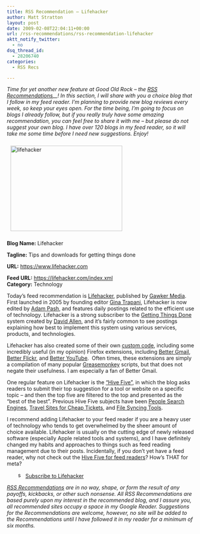 ```yaml
---
title: RSS Recommendation – Lifehacker
author: Matt Stratton
layout: post
date: 2009-02-08T22:04:11+00:00
url: /rss-recommendations/rss-recommendation-lifehacker
aktt_notify_twitter:
  - no
dsq_thread_id:
  - 28206740
categories:
  - RSS Recs

---
```

_Time for yet another new feature at Good Old Rock &#8211; the <a href="/topics/rss-recommendations/" target="_self">RSS Recommendations</a>__! In this section, I will share with you a choice blog that I follow in my feed reader. I&#8217;m planning to provide new blog reviews every week, so keep your eyes open. For the time being, I&#8217;m going to focus on blogs I already follow, but if you really truly have some amazing recommendation, you can feel free to share it with me &#8211; but please do not suggest your own blog. I have over 120 blogs in my feed reader, so it will take me some time before I need new suggestions. Enjoy!_

<a href="https://www.lifehacker.com" target="_blank"><img class="alignleft size-medium wp-image-4732" style="margin: 10px;" title="lifehacker" src="/wp-content/uploads/2009/02/lifehacker-300x229.jpg" alt="lifehacker" width="300" height="229" srcset="/wp-content/uploads/2009/02/lifehacker-300x229.jpg 300w, /wp-content/uploads/2009/02/lifehacker.jpg 1018w" sizes="(max-width: 300px) 100vw, 300px" /></a>

**Blog Name:** Lifehacker
  
**Tagline:** Tips and downloads for getting things done
  
**URL:** <a href="https://www.lifehacker.com" target="_blank">https://www.lifehacker.com</a>
  
**Feed URL:** <a href="https://lifehacker.com/index.xml" target="_blank">https://lifehacker.com/index.xml<br /> </a>**Category:** Technology 

Today&#8217;s feed recommendation is <a href="https://www.lifehacker.com" target="_blank">Lifehacker</a>, published by <a href="https://en.wikipedia.org/wiki/Gawker_Media" target="_blank">Gawker Media</a>. First launched in 2005 by founding editor <a href="https://www.ginatrapani.org/" target="_blank">Gina Trapani</a>, Lifehacker is now edited by <a href="https://adampash.com/" target="_blank">Adam Pash</a>, and features daily postings related to the efficient use of technology. Lifehacker is a strong subscriber to the <a href="https://www.amazon.com/gp/product/0142000280?ie=UTF8&tag=straigeyefort-20&linkCode=as2&camp=1789&creative=390957&creativeASIN=0142000280" target="_blank">Getting Things Done</a> system created by <a href="https://www.davidco.com/" target="_blank">David Allen</a>, and it&#8217;s fairly common to see postings explaining how best to implement this system using various services, products, and technologies. 

Lifehacker has also created some of their own <a href="https://lifehacker.com/tag/lifehacker-code/" target="_blank">custom code</a>, including some incredibly useful (in my opinion) Firefox extensions, including <a href="https://lifehacker.com/320618/better-gmail-2-firefox-extension-for-new-gmail" target="_blank">Better Gmail</a>, <a href="https://lifehacker.com/263985/upgrade-flickr-with-the-better-flickr-firefox-extension" target="_blank">Better Flickr</a>, and <a href="https://lifehacker.com/319925/better-youtube-firefox-extension" target="_blank">Better YouTube</a>.  Often times, these extensions are simply a compilation of many popular <a href="https://www.greasespot.net/" target="_blank">Greasemonkey</a> scripts, but that does not negate their usefulness. I am especially a fan of Better Gmail.

One regular feature on Lifehacker is the <a href="https://lifehacker.com/tag/hive-five/" target="_blank">&#8220;Hive Five&#8221;</a>, in which the blog asks readers to submit their top suggestion for a tool or website on a specific topic &#8211; and then the top five are filtered to the top and presented as the &#8220;best of the best&#8221;. Previous Hive Five subjects have been <a href="https://lifehacker.com/5138427/five-best-people+search-engines" target="_blank">People Search Engines</a>, <a href="https://lifehacker.com/5073437/five-best-travel-sites-for-cheap-tickets" target="_blank">Travel Sites for Cheap Tickets</a>, and <a href="https://lifehacker.com/398696/five-best-file-syncing-tools" target="_blank">File Syncing Tools</a>.

I recommend adding Lifehacker to your feed reader if you are a heavy user of technology who tends to get overwhelmed by the sheer amount of choice available. Lifehacker is usually on the cutting edge of newly released software (especially Apple related tools and systems), and I have definitely changed my habits and approaches to things such as feed reading management due to their posts. Incidentally, if you don&#8217;t yet have a feed reader, why not check out the <a href="https://lifehacker.com/398696/five-best-file-syncing-tools" target="_blank">Hive Five for feed readers</a>? How&#8217;s THAT for meta?

<p style="padding-left: 30px;">
  <a href="https://lifehacker.com/index.xml" target="_blank"><img class="size-full wp-image-4733 alignleft" style="margin: 0px;verticalAlign=&quot;middle&quot;" title="small_feed_icon" src="/wp-content/uploads/2009/02/small_feed_icon.png" alt="small_feed_icon" width="16" height="16" /></a> <a href="https://lifehacker.com/index.xml" target="_blank">Subscribe to Lifehacker</a>
</p>

_<a href="/topics/rss-recommendations/" target="_self">RSS Recommendations</a> are in no way, shape, or form the result of any payoffs, kickbacks, or other such nonsense. All RSS Recommendations are based purely upon my interest in the recommended blog, and I assure you, all recommended sites occupy a space in my Google Reader. Suggestions for the Recommendations are welcome, however, no site will be added to the Recommendations until I have followed it in my reader for a minimum of six months._